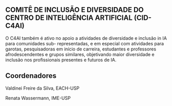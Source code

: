 ## COMITÊ DE INCLUSÃO E DIVERSIDADE DO CENTRO DE INTELIGÊNCIA ARTIFICIAL (CID-C4AI)

O C4AI também é ativo no apoio a atividades de diversidade e inclusão in IA para comunidades sub- representadas, e em especial com atividades para garotas, pesquisadoras em início de carreira, estudantes e professores afrodescendentes e grupos similares, objetivando maior diversidade e inclusão nos profissionais presentes e futuros de IA.

## Coordenadores

Valdinei Freire da Silva, EACH-USP

Renata Wassermann, IME-USP

